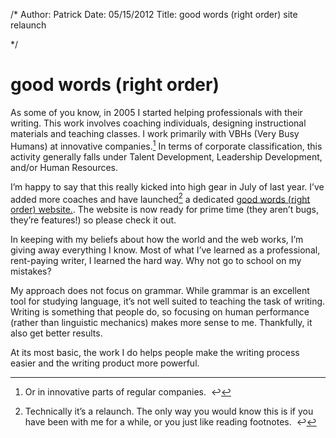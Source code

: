 /*
Author: Patrick
Date: 05/15/2012
Title: good words (right order) site relaunch

*/

# **good words** (right order)

As some of you know, in 2005 I started helping professionals with their writing. This work involves coaching individuals, designing instructional materials and teaching classes. I work primarily with VBHs (Very Busy Humans) at innovative companies.[^1] In terms of corporate classification, this activity generally falls under Talent Development, Leadership Development, and/or Human Resources.

I’m happy to say that this really kicked into high gear in July of last year. I’ve added more coaches and have launched[^2] a dedicated [good words (right order) website.](http://www.goodwordsrightorder.com). The website is now ready for prime time (they aren’t bugs, they’re features!) so please check it out.

In keeping with my beliefs about how the world and the web works, I’m giving away everything I know. Most of what I’ve learned as a professional, rent-paying writer, I learned the hard way. Why not go to school on my mistakes?

My approach does not focus on grammar. While grammar is an excellent tool for studying language, it’s not well suited to teaching the task of writing. Writing is something that people do, so focusing on human performance (rather than linguistic mechanics) makes more sense to me. Thankfully, it also get better results.

At its most basic, the work I do helps people make the writing process easier and the writing product more powerful.


[^1]: Or in innovative parts of regular companies.  ↩

	
[^2]: Technically it’s a relaunch. The only way you would know this is if you have been with me for a while, or you just like reading footnotes.  ↩



